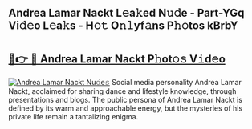 ## Andrea Lamar Nackt L𝚎a𝚔ed N𝚞𝚍e - Part-YGq Vi𝚍𝚎o L𝚎a𝚔s - H𝚘𝚝 O𝚗𝚕yf𝚊ns P𝚑𝚘tos kBrbY

# <h2><a href="http://kfcvbq1.oniu.top/?m=Andrea+Lamar+Nackt">🔗👉 🔴 Andrea Lamar Nackt P𝚑ot𝚘𝚜 V𝚒d𝚎o</a></h2>

[![Andrea Lamar Nackt Nu𝚍e𝚜](https://i.imgur.com/0qMVB7G.gif)](http://kfcvbq1.oniu.top/?m=Andrea+Lamar+Nackt)
Social media personality Andrea Lamar Nackt, acclaimed for sharing dance and lifestyle knowledge, through presentations and blogs. The public persona of Andrea Lamar Nackt is defined by its warm and approachable energy, but the mysteries of his private life remain a tantalizing enigma.  
